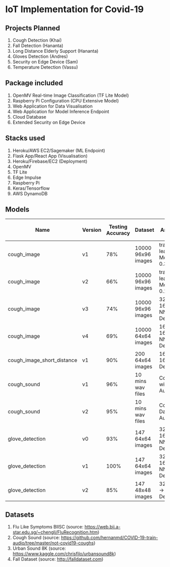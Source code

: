 # IoT Implementation for Covid-19

## Projects Planned

1. Cough Detection (Khai)
2. Fall Detection (Hananta)
3. Long Distance Elderly Support (Hananta)
3. Gloves Detection (Andres)
4. Security on Edge Device (Sam)
5. Temperature Detection (Vassu)

## Package included

1. OpenMV Real-time Image Classification (TF Lite Model)
2. Raspberry Pi Configuration (CPU Extensive Model)
3. Web Application for Data Visualisation
4. Web Application for Model Inference Endpoint
5. Cloud Database
6. Extended Security on Edge Device

## Stacks used

1. Heroku/AWS EC2/Sagemaker (ML Endpoint)
2. Flask App/React App (Visualisation)
3. Heroku/Firebase/EC2 (Deployment)
4. OpenMV
5. TF Lite
6. Edge Impulse
7. Raspberry Pi
8. Keras/Tensorflow
9. AWS DynamoDB

## Models

| Name | Version | Testing Accuracy | Dataset | Architecture | Status (on OpenMV H7) |
| --- | --- | --- | --- | --- | --- |
| cough_image | v1 | 78% | 10000 96x96 images | transfer learning MobileNetV2 0.35 | Insufficient RAM |
| cough_image | v2 | 66% | 10000 96x96 images | transfer learning MobileNetV2 0.1 | Insufficient RAM |
| cough_image | v3 | 74% | 10000 96x96 images | 32-16Conv2D -> NN Dense(10) | Insufficient RAM |
| cough_image | v4 | 69% | 10000 64x64 images | 16-16Conv2D -> NN Dense(10) | Works |
| cough_image_short_distance | v1 | 90% | 200 64x64 images | 16-16Conv2D -> Dense(10) | Works |
| cough_sound | v1 | 96% | 10 mins wav files | Conv1D without Data Augmentation | Not supported |
| cough_sound | v2 | 95% | 10 mins wav files | Conv1D with Data Augmentation | Not supported |
| glove_detection| v0 | 93% | 147 64x64 images | 32-16Conv2D -> NN Dense(10) | Insufficient RAM |
| glove_detection| v1 | 100% | 147 64x64 images | 32-16Conv2D -> NN Dense(10) | Not tested |
| glove_detection| v2 | 85% | 147 48x48 images | 32-1Conv2D -> NN Dense(10) | Works |

## Datasets

1. Flu Like Symptoms BIISC (source: https://web.bii.a-star.edu.sg/~chengli/FluRecognition.htm)
2. Cough Sound (source: https://github.com/hernanmd/COVID-19-train-audio/tree/master/not-covid19-coughs)
3. Urban Sound 8K (source: https://www.kaggle.com/chrisfilo/urbansound8k)
4. Fall Dataset (source: http://falldataset.com)
